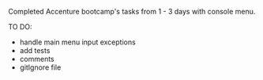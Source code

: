 Completed Accenture bootcamp's tasks from 1 - 3 days with console menu.

TO DO: 
- handle main menu input exceptions
- add tests
- comments
- gitIgnore file
